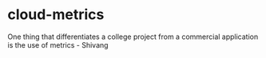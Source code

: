 # cloud-metrics
One thing that differentiates a college project from a commercial application is the use of metrics - Shivang
